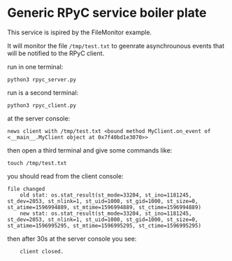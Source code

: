 # Generic RPyC service boiler plate

This service is ispired by the FileMonitor example.

It will monitor the file `/tmp/test.txt` to geenrate asynchrounous events that will be notified to the RPyC client.

run in one terminal:

    python3 rpyc_server.py
    
run is a second terminal:

    python3 rpyc_client.py

at the server console:

    news client with /tmp/test.txt <bound method MyClient.on_event of <__main__.MyClient object at 0x7f40bd1e3070>>

then open a third terminal and give some commands like:

    touch /tmp/test.txt
    
you should read from the client console:

    file changed
        old stat: os.stat_result(st_mode=33204, st_ino=1181245, st_dev=2053, st_nlink=1, st_uid=1000, st_gid=1000, st_size=0, st_atime=1596994889, st_mtime=1596994889, st_ctime=1596994889)
        new stat: os.stat_result(st_mode=33204, st_ino=1181245, st_dev=2053, st_nlink=1, st_uid=1000, st_gid=1000, st_size=0, st_atime=1596995295, st_mtime=1596995295, st_ctime=1596995295)

then after 30s at the server console you see:

        client closed.
